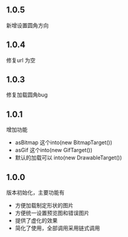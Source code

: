 ## 1.0.5
新增设置圆角方向
## 1.0.4
修复url 为空

## 1.0.3
修复加载圆角bug
## 1.0.1
增加功能
* asBitmap 这个into(new BitmapTarget())
* asGif 这个into(new GifTarget())
* 默认的加载可以 into(new DrawableTarget())



## 1.0.0

版本初始化，主要功能有
* 方便加载制定形状的图片
* 方便统一设置预览图和错误图片
* 提供了虚化的效果
* 简化了使用，全部调用采用链式调用


